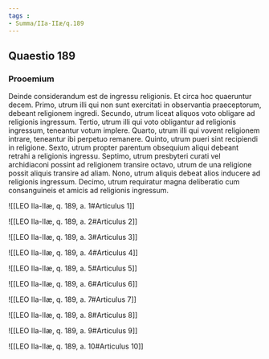 ```yaml
---
tags : 
- Summa/IIa-IIæ/q.189
---
```


## Quaestio 189

### Prooemium

Deinde considerandum est de ingressu religionis. Et circa hoc quaeruntur decem. Primo, utrum illi qui non sunt exercitati in observantia praeceptorum, debeant religionem ingredi. Secundo, utrum liceat aliquos voto obligare ad religionis ingressum. Tertio, utrum illi qui voto obligantur ad religionis ingressum, teneantur votum implere. Quarto, utrum illi qui vovent religionem intrare, teneantur ibi perpetuo remanere. Quinto, utrum pueri sint recipiendi in religione. Sexto, utrum propter parentum obsequium aliqui debeant retrahi a religionis ingressu. Septimo, utrum presbyteri curati vel archidiaconi possint ad religionem transire octavo, utrum de una religione possit aliquis transire ad aliam. Nono, utrum aliquis debeat alios inducere ad religionis ingressum. Decimo, utrum requiratur magna deliberatio cum consanguineis et amicis ad religionis ingressum.

![[LEO IIa-IIæ, q. 189, a. 1#Articulus 1]]

![[LEO IIa-IIæ, q. 189, a. 2#Articulus 2]]

![[LEO IIa-IIæ, q. 189, a. 3#Articulus 3]]

![[LEO IIa-IIæ, q. 189, a. 4#Articulus 4]]

![[LEO IIa-IIæ, q. 189, a. 5#Articulus 5]]

![[LEO IIa-IIæ, q. 189, a. 6#Articulus 6]]

![[LEO IIa-IIæ, q. 189, a. 7#Articulus 7]]

![[LEO IIa-IIæ, q. 189, a. 8#Articulus 8]]

![[LEO IIa-IIæ, q. 189, a. 9#Articulus 9]]

![[LEO IIa-IIæ, q. 189, a. 10#Articulus 10]]

